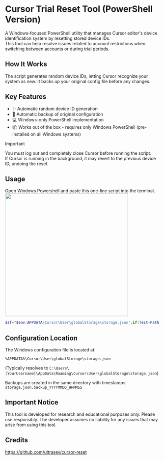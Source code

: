 # Cursor Trial Reset Tool (PowerShell Version)
A Windows-focused PowerShell utility that manages Cursor editor's device identification system by resetting stored device IDs.  
This tool can help resolve issues related to account restrictions when switching between accounts or during trial periods.

## How It Works
The script generates random device IDs, letting Cursor recognize your system as new. It backs up your original config file before any changes.

## Key Features
- ✨ Automatic random device ID generation
- 🔄 Automatic backup of original configuration
- 💻 Windows-only PowerShell implementation
- 📦 Works out of the box - requires only Windows PowerShell (pre-installed on all Windows systems)

> [!IMPORTANT]  
> You must log out and completely close Cursor before running the script.  
> If Cursor is running in the background, it may revert to the previous device ID, undoing the reset.

## Usage
Open Windows Powershell and paste this one-line script into the terminal.  
<img width="400" src="https://github.com/user-attachments/assets/fb6a8c9a-0925-4cca-ae60-e882b3ef6cdc">

```powershell
$sf="$env:APPDATA\Cursor\User\globalStorage\storage.json";if(Test-Path $sf){Copy-Item $sf "$sf.backup_$(Get-Date -Format 'yyyyMMdd_HHmmss')";$c=Get-Content -Raw $sf}else{$d=@{};New-Item -ItemType Directory (Split-Path $sf) -Force};function Get-RandHex{$b=New-Object byte[] 32;(New-Object Security.Cryptography.RNGCryptoServiceProvider).GetBytes($b);-join($b|%{'{0:x2}' -f $_})};$c=$c -replace '(?<="telemetry.machineId":\s*")[^"]*(?=")', (Get-RandHex) -replace '(?<="telemetry.macMachineId":\s*")[^"]*(?=")', (Get-RandHex) -replace '(?<="telemetry.devDeviceId":\s*")[^"]*(?=")', (New-Guid).Guid;Set-Content -Path $sf -Value $c -NoNewline;$d=[System.Text.RegularExpressions.Regex]::Matches($c,'"telemetry\.(machineId|macMachineId|devDeviceId)":\s*"([^"]*)"')|ForEach-Object{$_.Groups[2].Value}|Select-Object -First 3;Write-Host "`n✅ Cursor Trial Successfully Reset - New Device IDs Generated:`n";@{machineId=$d[0];macMachineId=$d[1];devDeviceId=$d[2]}|ConvertTo-Json
```
## Configuration Location
The Windows configuration file is located at:
```
%APPDATA%\Cursor\User\globalStorage\storage.json
```
(Typically resolves to `C:\Users\[YourUsername]\AppData\Roaming\Cursor\User\globalStorage\storage.json`)

Backups are created in the same directory with timestamps: `storage.json.backup_YYYYMMDD_HHMMSS`

## Important Notice
This tool is developed for research and educational purposes only. Please use responsibly.
The developer assumes no liability for any issues that may arise from using this tool.

## Credits
https://github.com/ultrasev/cursor-reset
